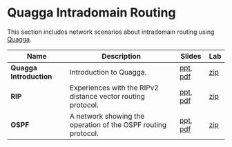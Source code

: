 # Quagga Intradomain Routing
This section includes network scenarios about intradomain routing using [Quagga](https://www.nongnu.org/quagga/docs.html).

| Name                    | Description                                                   | Slides                                                                                                       | Lab                                               |
|-------------------------|---------------------------------------------------------------|--------------------------------------------------------------------------------------------------------------|---------------------------------------------------|
| **Quagga Introduction** | Introduction to Quagga.                                        | [ppt](quagga-introduction/002-kathara-lab_quagga.ppt), [pdf](quagga-introduction/002-kathara-lab_quagga.pdf) | [zip](quagga-introduction/kathara-lab_quagga.zip) |
| **RIP**                 | Experiences with the RIPv2 distance vector routing protocol.   | [ppt](rip/007-kathara-lab_rip.ppt), [pdf](rip/007-kathara-lab_rip.pdf)                                       | [zip](rip/kathara-lab_rip.zip)                    |
| **OSPF**                | A network showing the operation of the OSPF routing protocol. | [ppt](ospf/019-kathara-lab_ospf.ppt), [pdf](ospf/019-kathara-lab_ospf.pdf)                                   | [zip](ospf/kathara-lab_ospf.zip)                  |
